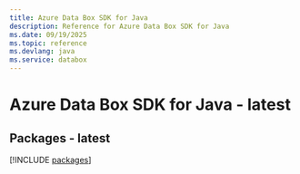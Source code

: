 ```yaml
---
title: Azure Data Box SDK for Java
description: Reference for Azure Data Box SDK for Java
ms.date: 09/19/2025
ms.topic: reference
ms.devlang: java
ms.service: databox
---
```

# Azure Data Box SDK for Java - latest
## Packages - latest
[!INCLUDE [packages](data-box-index.md)]